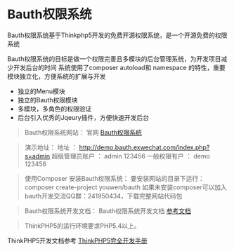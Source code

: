 Bauth权限系统
===============

Bauth权限系统基于Thinkphp5开发的免费开源权限系统，是一个开源免费的权限系统

Bauth权限系统的目标是做一个权限完善且多模块的后台管理系统，为开发项目减少开发后台的时间
系统使用了composer autoload和 namespace 的特性，重要模块独立化，方便系统的扩展与开发

 + 独立的Menu模块
 + 独立的Bauth权限模块
 + 多模块，多角色的权限验证
 + 后台引入优秀的Jqeury插件，方便快速开发后台


> Bauth权限系统网站：
官网 [Bauth权限系统](http://bauth.exwechat.com)


> 演示地址：
地址 ： http://demo.bauth.exwechat.com/index.php?s=admin 
超级管理员账户  ：  admin      123456
一般权限有户 ： demo       123456     


> 使用Composer 安装Bauth权限系统：
要安装网站的目录下运行：composer create-project youwen/bauth
如果未安装composer可以加入bauth开发交流QQ群：241950434，下载完整网站代码包


> Bauth权限系统开发文档：
Bauth权限系统开发文档 [参考文档](http://doc.bauth.exwechat.com )


> ThinkPHP5的运行环境要求PHP5.4以上。

ThinkPHP5开发文档参考 [ThinkPHP5完全开发手册](http://www.kancloud.cn/manual/thinkphp5)
